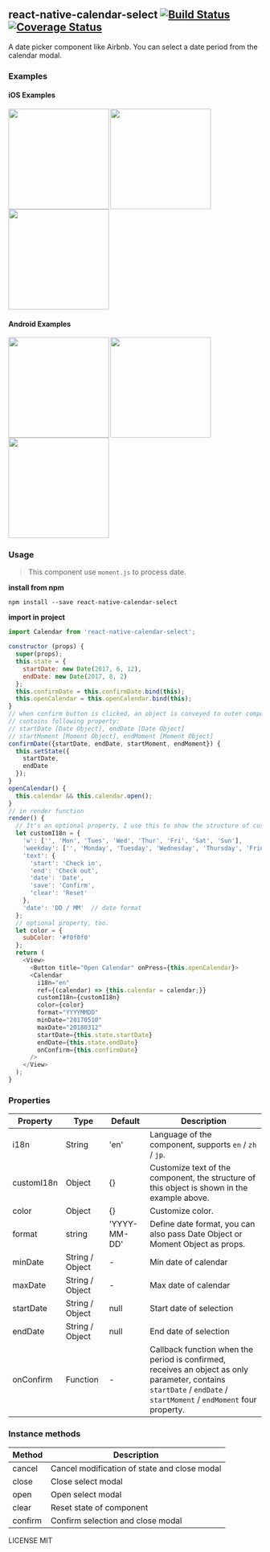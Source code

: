 ## react-native-calendar-select [![Build Status](https://travis-ci.org/Tinysymphony/react-native-calendar-select.svg?branch=master)](https://travis-ci.org/Tinysymphony/react-native-calendar-select) [![Coverage Status](https://coveralls.io/repos/github/Tinysymphony/react-native-calendar-select/badge.svg?branch=master)](https://coveralls.io/github/Tinysymphony/react-native-calendar-select?branch=master)

A date picker component like Airbnb. You can select a date period from the calendar modal.


### Examples

#### iOS Examples


<a href="#ios-en" id="ios-en"><img src="./GIF/ios-en.gif" align="left" width="200"></a>

<a href="#ios-zh" id="ios-zh"><img src="./GIF/ios-zh.gif" align="left" width="200"></a>

<a href="#ios-jp" id="ios-jp"><img src="./GIF/ios-jp.gif" width="200"></a>


#### Android Examples


<a href="#a-en" id="a-en"><img src="./GIF/a-en.gif" align="left" width="200"></a>

<a href="#a-zh" id="a-zh"><img src="./GIF/a-zh.gif" align="left" width="200"></a>

<a href="#a-jp" id="a-jp"><img src="./GIF/a-jp.gif" width="200"></a>


### Usage


> This component use `moment.js` to process date.

**install from npm**

``` shell
npm install --save react-native-calendar-select
```

**import in project**

``` js
import Calendar from 'react-native-calendar-select';
```

```js
constructor (props) {
  super(props);
  this.state = {
    startDate: new Date(2017, 6, 12),  
    endDate: new Date(2017, 8, 2)
  };
  this.confirmDate = this.confirmDate.bind(this);
  this.openCalendar = this.openCalendar.bind(this);
}
// when confirm button is clicked, an object is conveyed to outer component
// contains following property:
// startDate [Date Object], endDate [Date Object]
// startMoment [Moment Object], endMoment [Moment Object]
confirmDate({startDate, endDate, startMoment, endMoment}) {
  this.setState({
    startDate,
    endDate
  });
}
openCalendar() {
  this.calendar && this.calendar.open();
}
// in render function
render() {
  // It's an optional property, I use this to show the structure of customI18n object.
  let customI18n = {
    'w': ['', 'Mon', 'Tues', 'Wed', 'Thur', 'Fri', 'Sat', 'Sun'],
    'weekday': ['', 'Monday', 'Tuesday', 'Wednesday', 'Thursday', 'Friday', 'Saturday', 'Sunday'],
    'text': {
      'start': 'Check in',
      'end': 'Check out',
      'date': 'Date',
      'save': 'Confirm',
      'clear': 'Reset'
    },
    'date': 'DD / MM'  // date format
  };
  // optional property, too.
  let color = {
    subColor: '#f0f0f0'
  };
  return (
    <View>
      <Button title="Open Calendar" onPress={this.openCalendar}>
      <Calendar
        i18n="en"
        ref={(calendar) => {this.calendar = calendar;}}
        customI18n={customI18n}
        color={color}
        format="YYYYMMDD"
        minDate="20170510"
        maxDate="20180312"
        startDate={this.state.startDate}
        endDate={this.state.endDate}
        onConfirm={this.confirmDate}
      />
    </View>
  );
}
```

### Properties


| Property | Type | Default | Description |
| --- | --- | --- | --- |
| i18n | String | 'en' | Language of the component, supports `en` / `zh` / `jp`. |
| customI18n | Object | {} | Customize text of the component, the structure of this object is shown in the example above. |
| color | Object | {} | Customize color. |
| format | string | 'YYYY-MM-DD' | Define date format, you can also pass Date Object or Moment Object as props. |
| minDate | String / Object | - | Min date of calendar |
| maxDate | String / Object | - | Max date of calendar |
| startDate | String / Object | null | Start date of selection |
| endDate | String / Object | null | End date of selection |
| onConfirm | Function | - | Callback function when the period is confirmed, receives an object as only parameter, contains `startDate` / `endDate` / `startMoment` / `endMoment` four property. |

### Instance methods

| Method | Description |
| --- | --- |
| cancel | Cancel modification of state and close modal |
| close | Close select modal |
| open | Open select modal |
| clear | Reset state of component |
| confirm | Confirm selection and close modal |


LICENSE MIT

